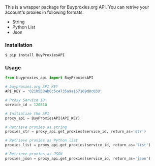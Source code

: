 This is a wrapper package for Buyproxies.org API.
You can retrive your account's proxies in following formats: 
  - String
  - Python List
  - Json
  
 ### Installation
```sh
$ pip install BuyProxiesAPI
```

### Usage
```python
from buyproxies_api import BuyProxiesAPI

# buyproxies.org API KEY
API_KEY = '021b5584b0c5c4735a9a157169d8c030'

# Proxy Service ID
service_id = 120810

# Initialize the API
proxy_api = BuyProxiesAPI(API_KEY)

# Retrieve proxies as string
proxies_str = proxy_api.get_proxies(service_id, return_as='str')

# Retrieve proxies as Python list
proxies_list = proxy_api.get_proxies(service_id, return_as='list')

# Retrieve proxies as JSON
proxies_json = proxy_api.get_proxies(service_id, return_as='json')
```